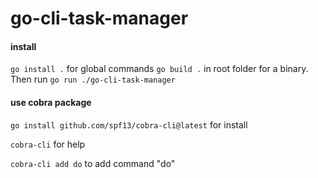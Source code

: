 # go-cli-task-manager

#### install

`go install .` for global commands
`go build .` in root folder for a binary. Then run `go run ./go-cli-task-manager`

#### use cobra package

`go install github.com/spf13/cobra-cli@latest` for install

`cobra-cli` for help

`cobra-cli add do` to add command "do"
